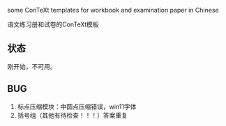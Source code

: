 some ConTeXt templates for workbook and examination paper in Chinese

语文练习册和试卷的ConTeXt模板

## 状态

刚开始，不可用。

## BUG

1. 标点压缩模块：中圆点压缩错误，win11字体
1. 括号组（其他有待检查！！！）答案重复
